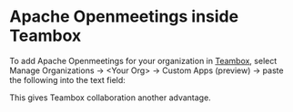 <!--
Licensed under the Apache License, Version 2.0 (the "License") http://www.apache.org/licenses/LICENSE-2.0
-->
<!---
layout: post
title: Apache Openmeetings inside Teambox
date: '2012-07-16T05:41:21+00:00'
permalink: apache_openmeetings_inside_teambox
-->

# Apache Openmeetings inside Teambox

<p>To add Apache Openmeetings for your organization in <a href="http://teambox.com/">Teambox</a>, select Manage Organizations &rarr; &lt;Your Org&gt; &rarr; Custom Apps (preview) &rarr; paste the following into the text field:</p>

<p>This gives Teambox collaboration another advantage.</p>
